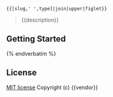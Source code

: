 ```{% verbatim %}
{{[slug,' ',type]|join|upper|figlet}}
```
> {{description}}

## Getting Started

{% endverbatim %}
## License

[MIT license](http://opensource.org/licenses/mit-license.php)
Copyright (c) {{vendor}}
